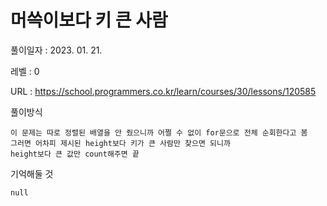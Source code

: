 # 머쓱이보다 키 큰 사람
풀이일자 : 2023. 01. 21.  
    
레벨 : 0   

URL : https://school.programmers.co.kr/learn/courses/30/lessons/120585  
    
풀이방식    

    이 문제는 따로 정렬된 배열을 안 줬으니까 어쩔 수 없이 for문으로 전체 순회한다고 봄
    그러면 어차피 제시된 height보다 키가 큰 사람만 찾으면 되니까
    height보다 큰 값만 count해주면 끝 

기억해둘 것  
    
    null
